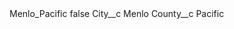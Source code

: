 <?xml version="1.0" encoding="UTF-8"?>
<CustomMetadata xmlns="http://soap.sforce.com/2006/04/metadata" xmlns:xsi="http://www.w3.org/2001/XMLSchema-instance" xmlns:xsd="http://www.w3.org/2001/XMLSchema">
    <label>Menlo_Pacific</label>
    <protected>false</protected>
    <values>
        <field>City__c</field>
        <value xsi:type="xsd:string">Menlo</value>
    </values>
    <values>
        <field>County__c</field>
        <value xsi:type="xsd:string">Pacific</value>
    </values>
</CustomMetadata>
